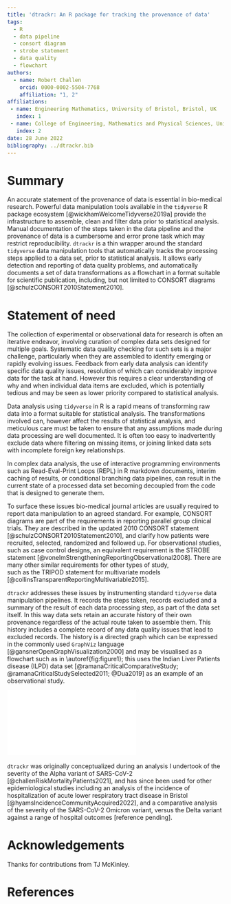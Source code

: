 ```yaml
---
title: 'dtrackr: An R package for tracking the provenance of data'
tags:
  - R
  - data pipeline
  - consort diagram
  - strobe statement
  - data quality
  - flowchart
authors:
  - name: Robert Challen
    orcid: 0000-0002-5504-7768
    affiliation: "1, 2"
affiliations:
 - name: Engineering Mathematics, University of Bristol, Bristol, UK
   index: 1
 - name: College of Engineering, Mathematics and Physical Sciences, University of Exeter, Devon, UK
   index: 2
date: 28 June 2022
bibliography: ../dtrackr.bib
---
```


# Summary

An accurate statement of the provenance of data is essential in bio-medical
research. Powerful data manipulation tools available in the `tidyverse` R package ecosystem [@wickhamWelcomeTidyverse2019a]
provide the infrastructure to assemble, clean and filter 
data prior to statistical analysis. Manual documentation of the steps taken in the data pipeline
and the provenance of data is a cumbersome and error prone task which may restrict reproducibility. 
`dtrackr` is a thin wrapper around the standard `tidyverse` data manipulation tools that automatically 
tracks the processing steps applied to a data set, prior to statistical analysis. It allows early detection and reporting of
data quality problems, and automatically documents a set of data transformations as a flowchart in a format suitable for scientific publication, including, but not limited to CONSORT diagrams [@schulzCONSORT2010Statement2010].

# Statement of need

The collection of experimental or observational data for research is often an iterative endeavor, involving curation of complex data 
sets designed for multiple goals. Systematic data quality checking for such sets is a major challenge, particularly when they are 
assembled to identify emerging or rapidly evolving issues. Feedback from early data analysis can identify specific data quality issues, 
resolution of which can considerably improve data for the task at hand. However this requires a clear understanding of why and when individual data items are excluded, which is potentially tedious and may be seen as lower priority compared to statistical analysis. 

Data analysis using `tidyverse` in R is a rapid means of transforming raw data
into a format suitable for statistical analysis. The transformations involved can, however affect the 
results of statistical analysis, and meticulous care must be taken to ensure that any assumptions made
during data processing are well documented. It is often too easy to inadvertently exclude data
where filtering on missing items, or joining linked data sets with incomplete foreign key relationships.

In complex data analysis, the use of interactive programming environments
such as Read-Eval-Print Loops (REPL) in R markdown documents, interim caching of results, or conditional branching data pipelines, can 
result in the current state of a processed data set becoming decoupled from the code that is designed to generate them. 

To surface these issues bio-medical journal articles are usually required to report data manipulation to an agreed standard. 
For example, CONSORT diagrams are part of the requirements in reporting parallel group clinical trials. 
They are described in the updated 2010 CONSORT statement [@schulzCONSORT2010Statement2010], and clarify how patients were recruited, 
selected, randomized and followed up. For observational studies, such as case control designs, an equivalent requirement is the STROBE 
statement [@vonelmStrengtheningReportingObservational2008]. There are many other similar requirements for other types of study,  
such as the TRIPOD statement for multivariate models [@collinsTransparentReportingMultivariable2015].

`dtrackr` addresses these issues by instrumenting standard `tidyverse` data manipulation pipelines. It
records the steps taken, records excluded and a summary of the result of each data processing step, as part of the data set itself. In this way
data sets retain an accurate history of their own provenance regardless of the actual route taken to assemble them. This history includes a complete record of any data quality
issues that lead to excluded records. The history is a directed graph which can be expressed in the commonly used `GraphViz` language [@gansnerOpenGraphVisualization2000] and may be visualised as
a flowchart such as in \autoref{fig:figure1}; this uses the Indian Liver Patients disease (ILPD) data set [@ramanaCriticalComparativeStudy; @ramanaCriticalStudySelected2011; @Dua2019] 
as an example of an observational study.

![An example flowchart derived directly from a simple analysis of the ILPD dataset demonstrating use of `dtrackr` to generate the key parts of a STROBE or CONSORT diagram. \label{fig:figure1}](figure1-ilpd-consort.pdf)

`dtrackr` was originally conceptualized during an analysis I undertook of the severity of the Alpha variant of SARS-CoV-2 [@challenRiskMortalityPatients2021], and has since been used for other epidemiological studies
including an analysis of the incidence of hospitalization of acute lower respiratory tract disease in Bristol [@hyamsIncidenceCommunityAcquired2022], and a comparative analysis of the severity of the SARS-CoV-2 
Omicron variant, versus the Delta variant against a range of hospital outcomes [reference pending].

# Acknowledgements

Thanks for contributions from TJ McKinley.

# References
